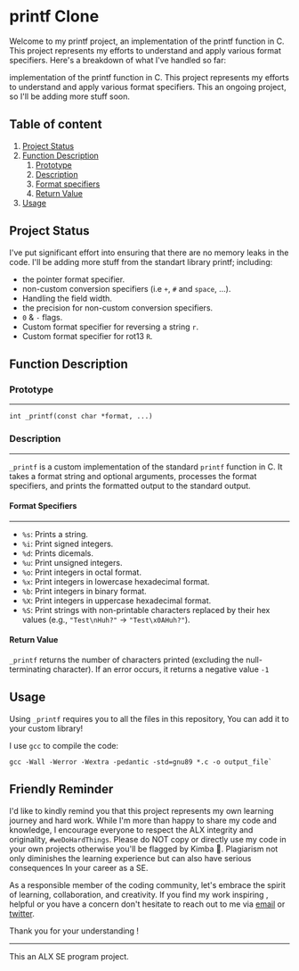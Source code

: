 # printf Clone

Welcome to my printf project, an implementation of the printf function in C. This project represents my efforts to understand and apply various format specifiers. Here's a breakdown of what I've handled so far:

implementation of the printf function in C. This project represents my efforts to understand and apply various format specifiers. This an ongoing project, so I'll be adding more stuff soon.

## Table of content

1. [Project Status](##Project-Status "Ongoing")
1. [Function Description](#Function-Description "_printf")
   1. [Prototype](###Prototype "prototype")
   2. [Description](###Description "description")
   3. [Format specifiers](###Format-Specifiers "Availaible")
   4. [Return Value](###Return-Value "return")
1. [Usage](##Usage "Compile it!")

## Project Status
I've put significant effort into ensuring that there are no memory leaks in the code. I'll be adding more stuff from the standart library printf; including:
* the pointer format specifier.
* non-custom conversion specifiers (i.e `+`, `#` and `space`, ...).
* Handling the field width.
* the precision for non-custom conversion specifiers.
* `0` & `-` flags.
* Custom format specifier for reversing a string `r`.
* Custom format specifier for rot13 `R`.

## Function Description

### Prototype
---
`int _printf(const char *format, ...)`

### Description
---
`_printf` is a custom implementation of the standard `printf` function in C. It takes a format string and optional arguments, processes the format specifiers, and prints the formatted output to the standard output.

#### Format Specifiers
---
- `%s`: Prints a string.
- `%i`: Print signed integers.
- `%d`: Prints dicemals.
- `%u`: Print unsigned integers.
- `%o`: Print integers in octal format.
- `%x`: Print integers in lowercase hexadecimal format.
- `%b`: Print integers in binary format.
- `%X`: Print integers in uppercase hexadecimal format.
- `%S`: Print strings with non-printable characters replaced by their hex values (e.g., `"Test\nHuh?"` -> `"Test\x0AHuh?"`).

#### Return Value

`_printf` returns the number of characters printed (excluding the null-terminating character). If an error occurs, it returns a negative value `-1`

## Usage
Using `_printf` requires you to all the files in this repository, You can add it to your custom library!

I use `gcc` to compile the code:
~~~
gcc -Wall -Werror -Wextra -pedantic -std=gnu89 *.c -o output_file`

~~~
## Friendly Reminder
I'd like to kindly remind you that this project represents my own learning journey and hard work. While I'm more than happy to share my code and knowledge, I encourage everyone to respect the ALX integrity and originality, `#weDoHardThings`. Please do NOT copy or directly use my code in your own projects otherwise you'll be flagged by Kimba :lion:. Plagiarism not only diminishes the learning experience but can also have serious consequences In your career as a SE.

As a responsible member of the coding community, let's embrace the spirit of learning, collaboration, and creativity. If you find my work inspiring , helpful or you have a concern don't hesitate to reach out to me via <a href="mailto:salekbenelhabchi@gmail.com">email</a> or [twitter](https://twitter.com/MrBread46 "MrBread46").

Thank you for your understanding !
___
This an ALX SE program project.
